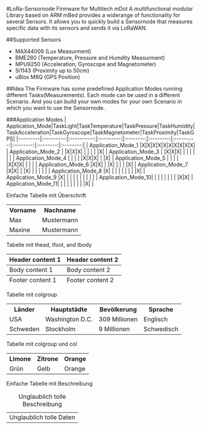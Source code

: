 #LoRa-Sensornode Firmware for Multitech mDot
A multifunctional modular Library based on ARM mBed provides a widerange of functionality for several Sensors. 
It allows you to quickly build a Sensornode that measures specific data with its sensors and sends it via LoRaWAN.

##Supported Sensors
+ MAX44009 (Lux Measurment)
+ BME280 (Temperature, Pressure and Humdity Measurment)
+ MPU9250 (Acceleration, Gyroscope and Magnetometer)
+ Si1143 (Proximity up to 50cm)
+ uBlox M8Q (GPS Position)

##Idea
The Firmware has some predefined Application Modes running different Tasks(Measurements). Each mode can be used in a different Scenario.
And you can build your own modes for your own Scenario in which you want to use the Sensornode.

###Application Modes
| Application_Mode|TaskLight|TaskTemperature|TaskPressure|TaskHumidity|TaskAcceleration|TaskGyroscope|TaskMagnetometer|TaskProximity|TaskGPS|
|---------|:---------:|:----------:|:---------:|:--------:|:--------:|:---------:|:--------:|:--------:|:--------:|
| Application_Mode_1 |X|X|X|X|X|X|X|X|X|X|
| Application_Mode_2 | |X|X|X| | | | | |X|
| Application_Mode_3 | |X|X|X| | | | | | |
| Application_Mode_4 | | | | |X|X|X| | |X|
| Application_Mode_5 | | | | |X|X|X| | | |
| Application_Mode_6 |X|X| | |X| | | | |X|
| Application_Mode_7 |X|X| | |X| | | | | |
| Application_Mode_8 |X| | | | | | | | |X|
| Application_Mode_9 |X| | | | | | | | | |
| Application_Mode_10| | | | | | | | |X|X|
| Application_Mode_11| | | | | | | | |X| |

<p>Einfache Tabelle mit Überschrift</p>
<table>
  <tr>
    <th>Vorname</th>
    <th>Nachname</th>
  </tr>
  <tr>
    <td>Max</td>
    <td>Mustermann</td>
  </tr>
  <tr>
    <td>Maxine</td>
    <td>Mustermann</td>
  </tr>
</table>

<p>Tabelle mit thead, tfoot, and tbody</p>
<table>
  <thead>
    <tr>
      <th>Header content 1</th>
      <th>Header content 2</th>
    </tr>
  </thead>
  <tfoot>
    <tr>
      <td>Footer content 1</td>
      <td>Footer content 2</td>
    </tr>
  </tfoot>
  <tbody>
    <tr>
      <td>Body content 1</td>
      <td>Body content 2</td>
    </tr>
  </tbody>
</table>

<p>Tabelle mit colgroup</p>
<table>
  <colgroup span="4" class="columns"></colgroup>
  <tr>
    <th>Länder</th>
    <th>Hauptstädte</th>
    <th>Bevölkerung</th>
    <th>Sprache</th>
  </tr>
  <tr>
    <td>USA</td>
    <td>Washington D.C.</td>
    <td>309 Millionen</td>
    <td>Englisch</td>
  </tr>
  <tr>
    <td>Schweden</td>
    <td>Stockholm</td>
    <td>9 Millionen</td>
    <td>Schwedisch</td>
  </tr>
</table>

<p>Tabelle mit colgroup und col</p>
<table>
  <colgroup>
    <col class="column1">
    <col class="columns2plus3" span="2">
  </colgroup>
  <tr>
    <th>Limone</th>
    <th>Zitrone</th>
    <th>Orange</th>
  </tr>
  <tr>
    <td>Grün</td>
    <td>Gelb</td>
    <td>Orange</td>
  </tr>
</table>

<p>Einfache Tabelle mit Beschreibung</p>
<table>
  <caption>Unglaublich tolle Beschreibung</caption>
  <tr>
    <td>Unglaublich tolle Daten</td>
  </tr>
</table>
